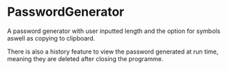 # PasswordGenerator
A password generator with user inputted length and the option for symbols aswell as copying to clipboard.

There is also a history feature to view the password generated at run time, meaning they are deleted after closing the programme.
